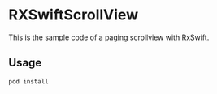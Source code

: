 # RXSwiftScrollView
This is the sample code of a paging scrollview with RxSwift.

## Usage

```
pod install
```

